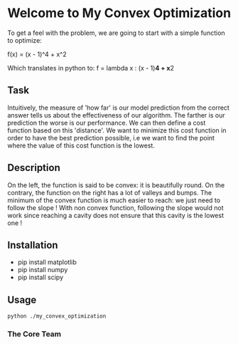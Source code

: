# Welcome to My Convex Optimization
To get a feel with the problem, we are going to start with a simple function to optimize:

f(x) = (x - 1)^4 + x^2

Which translates in python to: f = lambda x : (x - 1)**4 + x**2



## Task
Intuitively, the measure of 'how far' is our model prediction from the correct answer tells us about the effectiveness of our algorithm. The farther is our prediction the worse is our performance. We can then define a cost function based on this 'distance'. We want to minimize this cost function in order to have the best prediction possible, i.e we want to find the point where the value of this cost function is the lowest.

## Description
On the left, the function is said to be convex: it is beautifully round. On the contrary, the function on the right has a lot of valleys and bumps.
The minimum of the convex function is much easier to reach: we just need to follow the slope ! With non convex function, following the slope would not work since reaching a cavity does not ensure that this cavity is the lowest one !

## Installation
- pip install matplotlib
- pip install numpy
- pip install scipy

## Usage
```
python ./my_convex_optimization
```

### The Core Team
